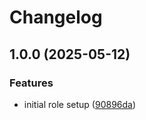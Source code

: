 # Changelog

## 1.0.0 (2025-05-12)


### Features

* initial role setup ([90896da](https://github.com/cesargoncalves/ansible-role-hardening/commit/90896da91b7f0b4bbcc55e5261609e7aeaf673c6))
